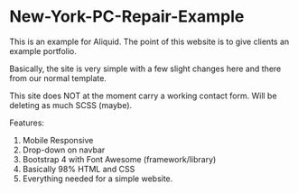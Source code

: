 # New-York-PC-Repair-Example
This is an example for Aliquid. 
The point of this website is to give clients an example portfolio.

Basically, the site is very simple with a few slight changes here and there from our normal template. 

This site does NOT at the moment carry a working contact form. Will be deleting as much SCSS (maybe).


Features:

1. Mobile Responsive
2. Drop-down on navbar
3. Bootstrap 4 with Font Awesome (framework/library)
4. Basically 98% HTML and CSS
5. Everything needed for a simple website.